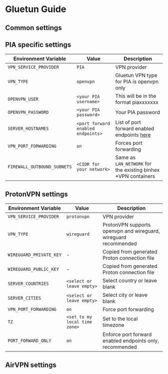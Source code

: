# Gluetun Guide

## Common settings

## PIA specific settings

| Environment Variable | Value | Description |
|----------------------|-------|-------------|
| `VPN_SERVICE_PROVIDER` | `PIA` | VPN provider |
| `VPN_TYPE` | `openvpn` | Gluetun VPN type for PIA is openvpn only |
| `OPENVPN_USER` | `<your PIA username>` | This will be in the format piaxxxxxxx |
| `OPENVPN_PASSWORD` | `<your PIA password>` | Your PIA password |
| `SERVER_HOSTNAMES` | `<port forward enabled endpoints>` | List of port forward enabled endpoints [here](https://gist.github.com/binhex/0d8bc1974bad90f8a61d2d4219ef862c) |
| `VPN_PORT_FORWARDING` | `on` | Forces port forwarding |
| `FIREWALL_OUTBOUND_SUBNETS` | `<CIDR for your network>` | Same as `LAN_NETWORK` for the existing binhex *VPN containers |

## ProtonVPN settings

| Environment Variable | Value | Description |
|----------------------|-------|-------------|
| `VPN_SERVICE_PROVIDER` | `protonvpn` | VPN provider |
| `VPN_TYPE` | `wireguard` | ProtonVPN supports openvpn and wireguard, wireguard recommended |
| `WIREGUARD_PRIVATE_KEY` | - | Copied from generated Proton connection file |
| `WIREGUARD_PUBLIC_KEY` | - | Copied from generated Proton connection file |
| `SERVER_COUNTRIES` | `<select or leave empty>` | Select country or leave blank |
| `SERVER_CITIES` | `<select or leave empty>` | Select city or leave blank |
| `VPN_PORT_FORWARDING` | `on` | Force port forwarding |
| `TZ` | `<set to my local time zone>` | Set to the local timezone |
| `PORT_FORWARD_ONLY` | `on` | Enforce port forward enabled endpoints only, recommended |

## AirVPN settings
